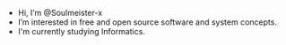 - Hi, I’m @Soulmeister-x
- I’m interested in free and open source software and system concepts.
- I'm currently studying Informatics.

<!---
Soulmeister-x/Soulmeister-x is a ✨ special ✨ repository because its `README.md` (this file) appears on your GitHub profile.
You can click the Preview link to take a look at your changes.
--->

